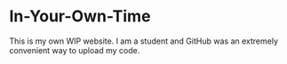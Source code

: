 # In-Your-Own-Time
This is my own WIP website. I am a student and GitHub was an extremely convenient way to upload my code.
